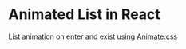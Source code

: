 # Animated List in React

List animation on enter and exist using [Animate.css](https://animate.style/)
